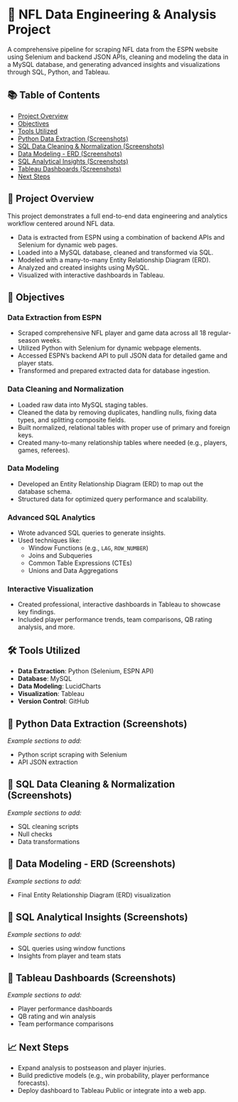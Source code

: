 # 🏈 NFL Data Engineering & Analysis Project
A comprehensive pipeline for scraping NFL data from the ESPN website using Selenium and backend JSON APIs, cleaning and modeling the data in a MySQL database, and generating advanced insights and visualizations through SQL, Python, and Tableau.

## 📚 Table of Contents
- [Project Overview](#-project-overview)
- [Objectives](#-objectives)
- [Tools Utilized](#-tools-utilized)
- [Python Data Extraction (Screenshots)](#-python-data-extraction-screenshots)
- [SQL Data Cleaning & Normalization (Screenshots)](#-sql-data-cleaning--normalization-screenshots)
- [Data Modeling - ERD (Screenshots)](#-data-modeling---erd-screenshots)
- [SQL Analytical Insights (Screenshots)](#-sql-analytical-insights-screenshots)
- [Tableau Dashboards (Screenshots)](#-tableau-dashboards-screenshots)
- [Next Steps](#-next-steps)

## 🚀 Project Overview
This project demonstrates a full end-to-end data engineering and analytics workflow centered around NFL data.

- Data is extracted from ESPN using a combination of backend APIs and Selenium for dynamic web pages.
- Loaded into a MySQL database, cleaned and transformed via SQL.
- Modeled with a many-to-many Entity Relationship Diagram (ERD).
- Analyzed and created insights using MySQL.
- Visualized with interactive dashboards in Tableau.

## 🎯 Objectives

### Data Extraction from ESPN
- Scraped comprehensive NFL player and game data across all 18 regular-season weeks.
- Utilized Python with Selenium for dynamic webpage elements.
- Accessed ESPN’s backend API to pull JSON data for detailed game and player stats.
- Transformed and prepared extracted data for database ingestion.

### Data Cleaning and Normalization
- Loaded raw data into MySQL staging tables.
- Cleaned the data by removing duplicates, handling nulls, fixing data types, and splitting composite fields.
- Built normalized, relational tables with proper use of primary and foreign keys.
- Created many-to-many relationship tables where needed (e.g., players, games, referees).

### Data Modeling
- Developed an Entity Relationship Diagram (ERD) to map out the database schema.
- Structured data for optimized query performance and scalability.

### Advanced SQL Analytics
- Wrote advanced SQL queries to generate insights.
- Used techniques like:
  - Window Functions (e.g., `LAG`, `ROW_NUMBER`)
  - Joins and Subqueries
  - Common Table Expressions (CTEs)
  - Unions and Data Aggregations

### Interactive Visualization
- Created professional, interactive dashboards in Tableau to showcase key findings.
- Included player performance trends, team comparisons, QB rating analysis, and more.

## 🛠️ Tools Utilized
- **Data Extraction**: Python (Selenium, ESPN API)
- **Database**: MySQL
- **Data Modeling**: LucidCharts
- **Visualization**: Tableau
- **Version Control**: GitHub

## 📸 Python Data Extraction (Screenshots)
_Example sections to add:_
- Python script scraping with Selenium
- API JSON extraction

## 📸 SQL Data Cleaning & Normalization (Screenshots)
_Example sections to add:_
- SQL cleaning scripts
- Null checks
- Data transformations

## 📸 Data Modeling - ERD (Screenshots)
_Example sections to add:_
- Final Entity Relationship Diagram (ERD) visualization

## 📸 SQL Analytical Insights (Screenshots)
_Example sections to add:_
- SQL queries using window functions
- Insights from player and team stats

## 📸 Tableau Dashboards (Screenshots)
_Example sections to add:_
- Player performance dashboards
- QB rating and win analysis
- Team performance comparisons

## 📈 Next Steps
- Expand analysis to postseason and player injuries.
- Build predictive models (e.g., win probability, player performance forecasts).
- Deploy dashboard to Tableau Public or integrate into a web app.





